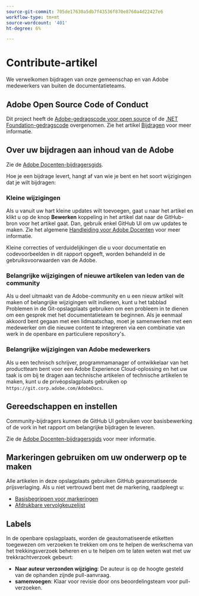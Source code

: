 ```yaml
---
source-git-commit: 705de17630a5db7f43536f870e8760a4d22427e6
workflow-type: tm+mt
source-wordcount: '401'
ht-degree: 6%

---
```

# Contribute-artikel

We verwelkomen bijdragen van onze gemeenschap en van Adobe medewerkers van buiten de documentatieteams.

## Adobe Open Source Code of Conduct

Dit project heeft de [Adobe-gedragscode voor open source](code-of-conduct.md) of de [.NET Foundation-gedragscode](https://dotnetfoundation.org/code-of-conduct) overgenomen. Zie het artikel [Bijdragen](contributing.md) voor meer informatie.

## Over uw bijdragen aan inhoud van de Adobe

Zie de [Adobe Docenten-bijdragersgids](https://experienceleague.adobe.com/docs/contributor/contributor-guide/introduction.html?lang=nl-NL).

Hoe je een bijdrage levert, hangt af van wie je bent en het soort wijzigingen dat je wilt bijdragen:

### Kleine wijzigingen

Als u vanuit uw hart kleine updates wilt toevoegen, gaat u naar het artikel en klikt u op de knop **Bewerken** koppeling in het artikel dat naar de GitHub-bron voor het artikel gaat. Dan, gebruik enkel GitHub UI om uw updates te maken. Zie het algemene [Handleiding voor Adobe Docenten](https://experienceleague.adobe.com/docs/contributor/contributor-guide/introduction.html?lang=nl-NL) voor meer informatie.

Kleine correcties of verduidelijkingen die u voor documentatie en codevoorbeelden in dit rapport opgeeft, worden behandeld in de gebruiksvoorwaarden van de Adobe.

### Belangrijke wijzigingen of nieuwe artikelen van leden van de community

Als u deel uitmaakt van de Adobe-community en u een nieuw artikel wilt maken of belangrijke wijzigingen wilt indienen, kunt u het tabblad Problemen in de Git-opslagplaats gebruiken om een probleem in te dienen om een gesprek met het documentatieteam te beginnen. Als je eenmaal akkoord bent gegaan met een lidmaatschap, moet je samenwerken met een medewerker om die nieuwe content te integreren via een combinatie van werk in de openbare en particuliere repository&#39;s.

<!--
If you submit a pull request with significant changes to documentation and code examples, you'll see a message in the pull request asking you to submit an online contribution license agreement (CLA). We need you to complete the online form before we can review your pull request.
-->

### Belangrijke wijzigingen van Adobe medewerkers

Als u een technisch schrijver, programmamanager of ontwikkelaar van het productteam bent voor een Adobe Experience Cloud-oplossing en het uw taak is om bij te dragen aan technische artikelen of technische artikelen te maken, kunt u de privéopslagplaats gebruiken op `https://git.corp.adobe.com/AdobeDocs`.

<!--Employees from other parts of the Adobe world should use the public repo for minor updates.-->

## Gereedschappen en instellen

Community-bijdragers kunnen de GitHub UI gebruiken voor basisbewerking of de vork in het rapport om belangrijke bijdragen te leveren.

Zie de [Adobe Docenten-bijdragersgids](https://experienceleague.adobe.com/docs/contributor/contributor-guide/introduction.html?lang=nl-NL) voor meer informatie.

## Markeringen gebruiken om uw onderwerp op te maken

Alle artikelen in deze opslagplaats gebruiken GitHub gearomatiseerde prijsverlaging. Als u niet vertrouwd bent met de markering, raadpleegt u:

* [Basisbegrippen voor markeringen](https://help.github.com/articles/getting-started-with-writing-and-formatting-on-github/)
* [Afdrukbare vervolgkeuzelijst](https://guides.github.com/pdfs/markdown-cheatsheet-online.pdf)

## Labels

In de openbare opslagplaats, worden de geautomatiseerde etiketten toegewezen om verzoeken te trekken om ons te helpen de werkschema van het trekkingsverzoek beheren en u te helpen om te laten weten wat met uw trekkrachtverzoek gebeurt:

* **Naar auteur verzonden wijziging**: De auteur is op de hoogte gesteld van de ophanden zijnde pull-aanvraag.
* **samenvoegen**: Klaar voor revisie door ons beoordelingsteam voor pull-verzoeken.
